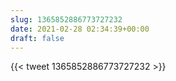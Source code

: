 ```yaml
---
slug: 1365852886773727232
date: 2021-02-28 02:34:39+00:00
draft: false
---
```


{{< tweet 1365852886773727232 >}}
